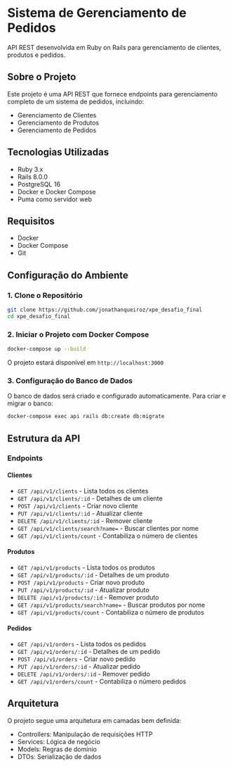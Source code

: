 # Sistema de Gerenciamento de Pedidos

API REST desenvolvida em Ruby on Rails para gerenciamento de clientes, produtos e pedidos.

## Sobre o Projeto

Este projeto é uma API REST que fornece endpoints para gerenciamento completo de um sistema de pedidos, incluindo:
- Gerenciamento de Clientes
- Gerenciamento de Produtos
- Gerenciamento de Pedidos

## Tecnologias Utilizadas

- Ruby 3.x
- Rails 8.0.0
- PostgreSQL 16
- Docker e Docker Compose
- Puma como servidor web

## Requisitos

- Docker
- Docker Compose
- Git

## Configuração do Ambiente

### 1. Clone o Repositório

```bash
git clone https://github.com/jonathanqueiroz/xpe_desafio_final
cd xpe_desafio_final
```

### 2. Iniciar o Projeto com Docker Compose

```bash
docker-compose up --build
```

O projeto estará disponível em `http://localhost:3000`

### 3. Configuração do Banco de Dados

O banco de dados será criado e configurado automaticamente. Para criar e migrar o banco:

```bash
docker-compose exec api rails db:create db:migrate
```

## Estrutura da API

### Endpoints

#### Clientes
- `GET /api/v1/clients` - Lista todos os clientes
- `GET /api/v1/clients/:id` - Detalhes de um cliente
- `POST /api/v1/clients` - Criar novo cliente
- `PUT /api/v1/clients/:id` - Atualizar cliente
- `DELETE /api/v1/clients/:id` - Remover cliente
- `GET /api/v1/clients/search?name=` - Buscar clientes por nome
- `GET /api/v1/clients/count` - Contabiliza o número de clientes

#### Produtos
- `GET /api/v1/products` - Lista todos os produtos
- `GET /api/v1/products/:id` - Detalhes de um produto
- `POST /api/v1/products` - Criar novo produto
- `PUT /api/v1/products/:id` - Atualizar produto
- `DELETE /api/v1/products/:id` - Remover produto
- `GET /api/v1/products/search?name=` - Buscar produtos por nome
- `GET /api/v1/products/count` - Contabiliza o número de produtos

#### Pedidos
- `GET /api/v1/orders` - Lista todos os pedidos
- `GET /api/v1/orders/:id` - Detalhes de um pedido
- `POST /api/v1/orders` - Criar novo pedido
- `PUT /api/v1/orders/:id` - Atualizar pedido
- `DELETE /api/v1/orders/:id` - Remover pedido
- `GET /api/v1/orders/count` - Contabiliza o número pedidos

## Arquitetura

O projeto segue uma arquitetura em camadas bem definida:
- Controllers: Manipulação de requisições HTTP
- Services: Lógica de negócio
- Models: Regras de domínio
- DTOs: Serialização de dados
